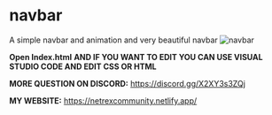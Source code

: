 # navbar
A simple navbar and animation and very beautiful navbar
![navbar](https://user-images.githubusercontent.com/51022411/164991525-dfe3f43d-3305-4370-92a1-c65cabb1a867.PNG)

**Open Index.html**
**AND IF YOU WANT TO EDIT YOU CAN USE VISUAL STUDIO CODE AND EDIT CSS OR HTML**

**MORE QUESTION ON DISCORD:**
https://discord.gg/X2XY3s3ZQj

**MY WEBSITE:**
https://netrexcommunity.netlify.app/
